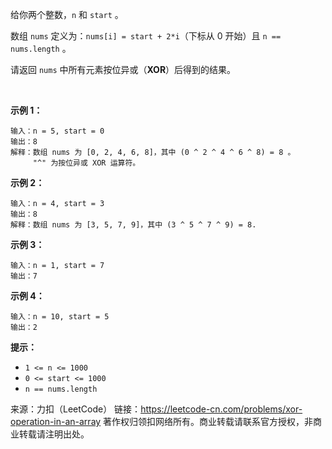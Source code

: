 给你两个整数，```n``` 和 ```start``` 。

数组 ```nums``` 定义为：```nums[i] = start + 2*i```（下标从 0 开始）且 ```n == nums.length``` 。

请返回 ```nums``` 中所有元素按位异或（**XOR**）后得到的结果。

 

**示例 1：**
```
输入：n = 5, start = 0
输出：8
解释：数组 nums 为 [0, 2, 4, 6, 8]，其中 (0 ^ 2 ^ 4 ^ 6 ^ 8) = 8 。
     "^" 为按位异或 XOR 运算符。
```
**示例 2：**
```
输入：n = 4, start = 3
输出：8
解释：数组 nums 为 [3, 5, 7, 9]，其中 (3 ^ 5 ^ 7 ^ 9) = 8.
```
**示例 3：**
```
输入：n = 1, start = 7
输出：7
```
**示例 4：**
```
输入：n = 10, start = 5
输出：2
```

**提示：**

* ```1 <= n <= 1000```
* ```0 <= start <= 1000```
* ```n == nums.length```

来源：力扣（LeetCode）
链接：https://leetcode-cn.com/problems/xor-operation-in-an-array
著作权归领扣网络所有。商业转载请联系官方授权，非商业转载请注明出处。
